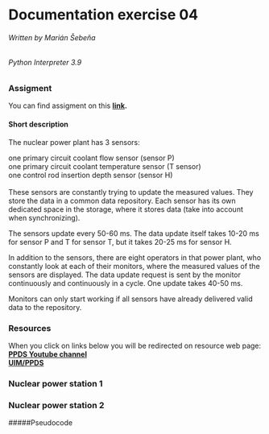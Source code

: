 # Documentation exercise 04
###### Written by Marián Šebeňa
###### Python Interpreter 3.9
### Assigment 
You can find assigment on this  **[link](https://uim.fei.stuba.sk/i-ppds/4-cvicenie-vecerajuci-filozofi-atomova-elektraren-%f0%9f%8d%bd%ef%b8%8f/).** 
#### Short description 
The nuclear power plant has 3 sensors:

one primary circuit coolant flow sensor (sensor P)<br/>
one primary circuit coolant temperature sensor (T sensor)<br/>
one control rod insertion depth sensor (sensor H)<br/><br/>
These sensors are constantly trying to update the measured values. They store the data in a common data repository. Each sensor has its own dedicated space in the storage, where it stores data (take into account when synchronizing).

The sensors update every 50-60 ms. The data update itself takes 10-20 ms for sensor P and T for sensor T, but it takes 20-25 ms for sensor H.

In addition to the sensors, there are eight operators in that power plant, who constantly look at each of their monitors, where the measured values ​​of the sensors are displayed. The data update request is sent by the monitor continuously and continuously in a cycle. One update takes 40-50 ms.

Monitors can only start working if all sensors have already delivered valid data to the repository.
### Resources
When you click on links below you will be redirected on resource web page: </br>
**[PPDS Youtube channel](https://www.youtube.com/channel/UCnTxtvNFlicb2Mn0a6w8N-A)** <br/>
**[UIM/PPDS](https://uim.fei.stuba.sk/i-ppds/2-cvicenie-turniket-bariera-%f0%9f%9a%a7/?%2F)** <br/>

### Nuclear power station 1
### Nuclear power station 2
#####Pseudocode
